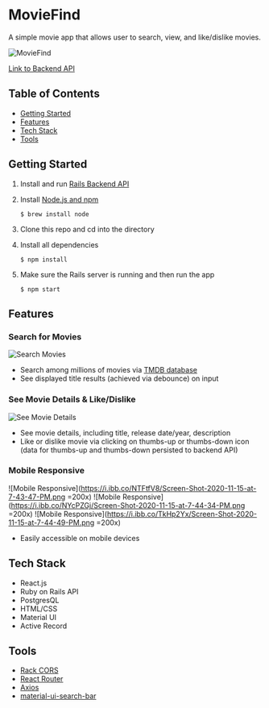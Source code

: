 # MovieFind

A simple movie app that allows user to search, view, and like/dislike movies.

![MovieFind](https://i.ibb.co/kgW8njk/Screen-Shot-2020-11-15-at-3-33-36-PM.png)

[Link to Backend API](https://github.com/vuonga1103/movie-find-back-end)

## Table of Contents
* [Getting Started](#getting-started)
* [Features](#features)
* [Tech Stack](#tech-stack)
* [Tools](#tools)

<a name="getting-started"/>

## Getting Started
1. Install and run [Rails Backend API](https://github.com/vuonga1103/movie-find-back-end)
2. Install [Node.js and npm](https://www.npmjs.com/get-npm)

    ```$ brew install node```
    
3. Clone this repo and cd into the directory
4. Install all dependencies

    ```$ npm install```

5. Make sure the Rails server is running and then run the app

    ```$ npm start```
    
<a name="features"/>

## Features

### Search for Movies

![Search Movies](https://i.ibb.co/mbBFSJq/Screen-Shot-2020-11-15-at-7-41-32-PM.png)

* Search among millions of movies via [TMDB database](https://www.themoviedb.org/)
* See displayed title results (achieved via debounce) on input

### See Movie Details & Like/Dislike
![See Movie Details](https://i.ibb.co/zb31rtB/Screen-Shot-2020-11-15-at-7-42-25-PM.png)
* See movie details, including title, release date/year, description
* Like or dislike movie via clicking on thumbs-up or thumbs-down icon (data for thumbs-up and thumbs-down persisted to backend API)

### Mobile Responsive
![Mobile Responsive](https://i.ibb.co/NTFtfV8/Screen-Shot-2020-11-15-at-7-43-47-PM.png =200x)
![Mobile Responsive](https://i.ibb.co/NYcPZGj/Screen-Shot-2020-11-15-at-7-44-34-PM.png =200x)
![Mobile Responsive](https://i.ibb.co/TkHp2Yx/Screen-Shot-2020-11-15-at-7-44-49-PM.png =200x)

* Easily accessible on mobile devices

<a name="tech-stack"/>

## Tech Stack
* React.js
* Ruby on Rails API
* PostgresQL
* HTML/CSS
* Material UI
* Active Record

<a name="tools"/>

## Tools
* [Rack CORS](https://github.com/cyu/rack-cors)
* [React Router](https://reacttraining.com/react-router/web/guides/quick-start)
* [Axios](https://github.com/axios/axios)
* [material-ui-search-bar](https://www.npmjs.com/package/material-ui-search-bar)
